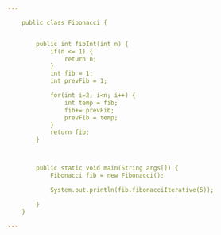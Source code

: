 ```yaml
---

	public class Fibonacci {


		public int fibInt(int n) {
			if(n <= 1) {
				return n;
			}
			int fib = 1;
			int prevFib = 1;

			for(int i=2; i<n; i++) {
				int temp = fib;
				fib+= prevFib;
				prevFib = temp;
			}
			return fib;
		}



		public static void main(String args[]) {
			Fibonacci fib = new Fibonacci();

			System.out.println(fib.fibonacciIterative(5));

		}
	}

---
```

